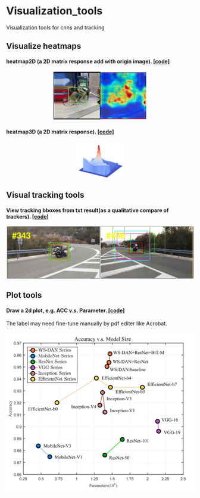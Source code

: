 # Visualization_tools
Visualization tools for cnns and tracking

## Visualize heatmaps
#### heatmap2D (a 2D matrix response add with origin image). [[code]](heatmap_tools/Heatmap.py)
<p align="center">
    <a>
        <img src="heatmap_tools/demo/heatmap2D.jpg" width="250">
    </a>
</p>

#### heatmap3D (a 2D matrix response). [[code]](heatmap_tools/ResponseMap3D.py)
<p align="center">
    <a>
        <img src="heatmap_tools/demo/heatmap3D.jpg" width="125">
    </a>
</p>

## Visual tracking tools

#### View tracking bboxes from txt result(as a qualitative compare of trackers). [[code]](visual_tracking_tools/viewbbox.py)
<p align="center">
    <a>
        <img src="visual_tracking_tools/demo/bbox_compare.jpg" width="550">
    </a>
</p>


## Plot tools

#### Draw a 2d plot, e.g. ACC v.s. Parameter. [[code]](plot_tools/acc_vs_param.m)

The label may need fine-tune manually by pdf editer like Acrobat.

<p align="center">
    <a>
        <img src="plot_tools/demo/acc_vs.png" width="550">
    </a>
</p>
